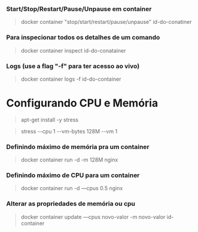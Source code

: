 ### Start/Stop/Restart/Pause/Unpause em container

> docker container "stop/start/restart/pause/unpause" id-do-conatiner

### Para inspecionar todos os detalhes de um comando

> docker container inspect id-do-conatainer

### Logs (use a flag "-f" para ter acesso ao vivo)

> docker container logs -f id-do-container

# Configurando CPU e Memória

> apt-get install -y stress

> stress --cpu 1 --vm-bytes 128M --vm 1

### Definindo máximo de memória pra um container

> docker container run -d -m 128M nginx

### Definindo máximo de CPU para um container

> docker container run -d —cpus 0.5 nginx

### Alterar as propriedades de memória ou cpu

> docker container update —cpus novo-valor -m novo-valor id-container